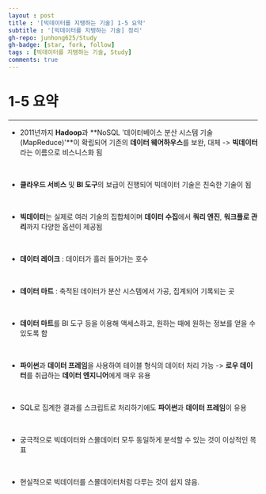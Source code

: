 ```yaml
---
layout : post
title : '[빅데이터를 지탱하는 기술] 1-5 요약'
subtitle : '[빅데이터를 지탱하는 기술] 정리'
gh-repo: junhong625/Study
gh-badge: [star, fork, follow]
tags : [빅데이터를 지탱하는 기술, Study]
comments: true
---
```


# 1-5 요약
- - - 

- 2011년까지 **Hadoop**과 **NoSQL '데이터베이스 분산 시스템 기술(MapReduce)'**이 확립되어 기존의 **데이터 웨어하우스**를 보완, 대체
    -> **빅데이터**라는 이름으로 비스니스화 됨
<br>

- **클라우드 서비스** 및 **BI 도구**의 보급이 진행되어 빅데이터 기술은 친숙한 기술이 됨
<br>

- **빅데이터**는 실제로 여러 기술의 집합체이며 **데이터 수집**에서 **쿼리 엔진**, **워크플로 관리**까지 다양한 옵션이 제공됨
<br>

- **데이터 레이크** : 데이터가 흘러 들어가는 호수
<br>

- **데이터 마트** : 축적된 데이터가 분산 시스템에서 가공, 집계되어 기록되는 곳
<br>

- **데이터 마트**를 BI 도구 등을 이용해 액세스하고, 원하는 때에 원하는 정보를 얻을 수 있도록 함
<br>

- **파이썬**과 **데이터 프레임**을 사용하여 테이블 형식의 데이터 처리 가능 -> **로우 데이터**를 취급하는 **데이터 엔지니어**에게 매우 유용
<br>

- SQL로 집계한 결과를 스크립트로 처리하기에도 **파이썬**과 **데이터 프레임**이 유용
<br>

- 궁극적으로 빅데이터와 스몰데이터 모두 동일하게 분석할 수 있는 것이 이상적인 목표 
<br>

- 현실적으로 빅데이터를 스몰데이터처럼 다루는 것이 쉽지 않음.
